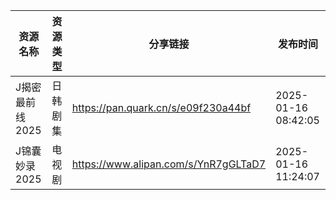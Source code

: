 | 资源名称       | 资源类型 | 分享链接                                 | 发布时间                |
| ---------- | ---- | ------------------------------------ | ------------------- |
| J揭密最前线2025 | 日韩剧集 | https://pan.quark.cn/s/e09f230a44bf  | 2025-01-16 08:42:05 |
| J锦囊妙录2025  | 电视剧  | https://www.alipan.com/s/YnR7gGLTaD7 | 2025-01-16 11:24:07 |
